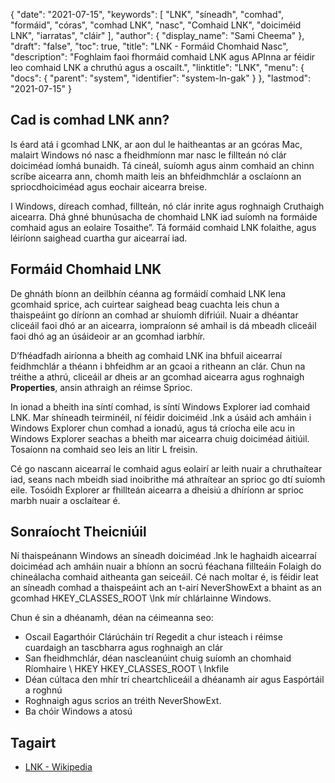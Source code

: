 {
  "date": "2021-07-15",
  "keywords": [
"LNK",
"síneadh",
"comhad",
"formáid",
"córas",
"comhad LNK",
"nasc",
"Comhaid LNK",
"doiciméid LNK",
"iarratas",
"cláir"
],
  "author": {
    "display_name": "Sami Cheema"
},
  "draft": "false",
  "toc": true,
  "title": "LNK - Formáid Chomhaid Nasc",
  "description": "Foghlaim faoi fhormáid comhaid LNK agus APInna ar féidir leo comhaid LNK a chruthú agus a oscailt.",
  "linktitle": "LNK",
  "menu": {
    "docs": {
      "parent": "system",
      "identifier": "system-ln-gak"
}
},
  "lastmod": "2021-07-15"
}

## Cad is comhad LNK ann? ##

Is éard atá i gcomhad LNK, ar aon dul le haitheantas ar an gcóras Mac, malairt Windows nó nasc a fheidhmíonn mar nasc le fillteán nó clár doiciméad íomhá bunaidh. Tá cineál, suíomh agus ainm comhaid an chinn scríbe aicearra ann, chomh maith leis an bhfeidhmchlár a osclaíonn an spriocdhoiciméad agus eochair aicearra breise.

I Windows, díreach comhad, fillteán, nó clár inrite agus roghnaigh Cruthaigh aicearra. Dhá ghné bhunúsacha de chomhaid LNK iad suíomh na formáide comhaid agus an eolaire Tosaithe”. Tá formáid comhaid LNK folaithe, agus léiríonn saighead cuartha gur aicearraí iad.

## Formáid Chomhaid LNK ##

De ghnáth bíonn an deilbhín céanna ag formáidí comhaid LNK lena gcomhaid sprice, ach cuirtear saighead beag cuachta leis chun a thaispeáint go díríonn an comhad ar shuíomh difriúil. Nuair a dhéantar cliceáil faoi dhó ar an aicearra, iompraíonn sé amhail is dá mbeadh cliceáil faoi dhó ag an úsáideoir ar an gcomhad iarbhír.

D’fhéadfadh airíonna a bheith ag comhaid LNK ina bhfuil aicearraí feidhmchlár a théann i bhfeidhm ar an gcaoi a ritheann an clár. Chun na tréithe a athrú, cliceáil ar dheis ar an gcomhad aicearra agus roghnaigh **Properties**, ansin athraigh an réimse Sprioc.

In ionad a bheith ina síntí comhad, is síntí Windows Explorer iad comhaid LNK. Mar shíneadh teirminéil, ní féidir doiciméid .lnk a úsáid ach amháin i Windows Explorer chun comhad a ionadú, agus tá críocha eile acu in Windows Explorer seachas a bheith mar aicearra chuig doiciméad áitiúil. Tosaíonn na comhaid seo leis an litir L freisin.

Cé go nascann aicearraí le comhaid agus eolairí ar leith nuair a chruthaítear iad, seans nach mbeidh siad inoibrithe má athraítear an sprioc go dtí suíomh eile. Tosóidh Explorer ar fhillteán aicearra a dheisiú a dhíríonn ar sprioc marbh nuair a osclaítear é.


## Sonraíocht Theicniúil ##

Ní thaispeánann Windows an síneadh doiciméad .lnk le haghaidh aicearraí doiciméad ach amháin nuair a bhíonn an socrú féachana fillteáin Folaigh do chineálacha comhaid aitheanta gan seiceáil. Cé nach moltar é, is féidir leat an síneadh comhad a thaispeáint ach an t-airí NeverShowExt a bhaint as an gcomhad HKEY_CLASSES_ROOT \lnk mír chlárlainne Windows.

Chun é sin a dhéanamh, déan na céimeanna seo:

* Oscail Eagarthóir Clárúcháin trí Regedit a chur isteach i réimse cuardaigh an tascbharra agus roghnaigh an clár
* San fheidhmchlár, déan nascleanúint chuig suíomh an chomhaid Ríomhaire \ HKEY HKEY_CLASSES_ROOT \ lnkfile
* Déan cúltaca den mhír trí cheartchliceáil a dhéanamh air agus Easpórtáil a roghnú
* Roghnaigh agus scrios an tréith NeverShowExt.
* Ba chóir Windows a atosú


## Tagairt ##

* [LNK - Wikipedia](https://en.m.wikipedia.org/wiki/Shortcut_(computing))
